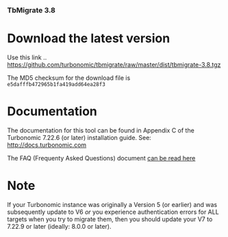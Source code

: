 ### TbMigrate 3.8

# Download the latest version

Use this link .. https://github.com/turbonomic/tbmigrate/raw/master/dist/tbmigrate-3.8.tgz

The MD5 checksum for the download file is `e5dafffb472965b1fa419add64ea28f3`

# Documentation

The documentation for this tool can be found in Appendix C of the Turbonomic 7.22.6 (or later) installation guide. See: http://docs.turbonomic.com

The FAQ (Frequenty Asked Questions) document [can be read here](../master/FAQ.md)

# Note

If your Turbonomic instance was originally a Version 5 (or earlier) and was subsequently update to V6 *or* you experience authentication errors for ALL targets when you try to migrate them, then you should update your V7 to 7.22.9 or later (ideally: 8.0.0 or later).
